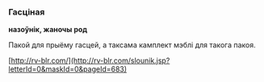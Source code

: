 ### Гасціная
**назоўнік, жаночы род**

Пакой для прыёму гасцей, а таксама камплект мэблі для такога пакоя.

<a rel="author">[http://rv-blr.com/](http://rv-blr.com/slounik.jsp?letterId=0&maskId=0&pageId=683)</a>

